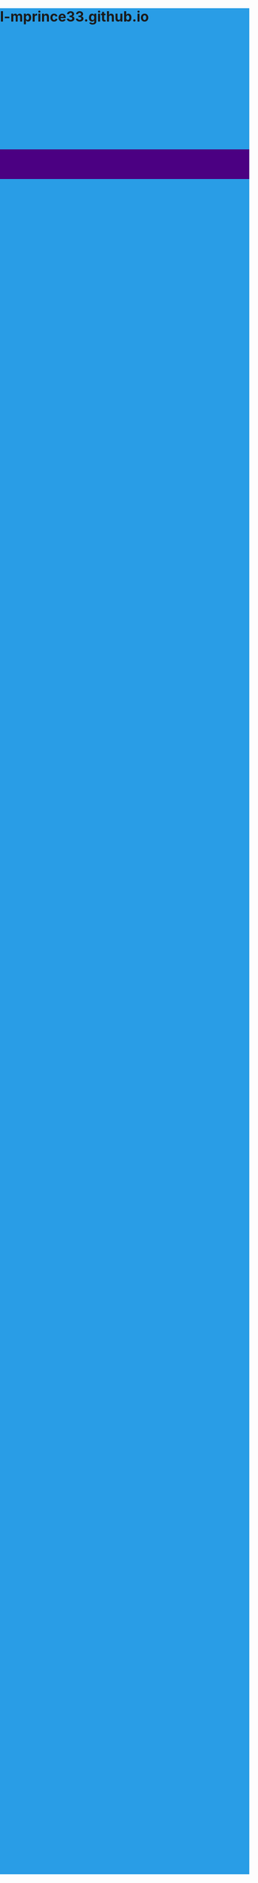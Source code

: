 # I-mprince33.github.io
<html>
   <font size="100" color="white">
<body>
   <header style="background-color: no-color; color #ffffff; padding: 20px; text-align: center;">
   <body style="background-color: #299de6;">
<head>
    <style>
      body {
      
        font-family: Arial, sans-serif;
            background-image:  url('https://encrypted-tbn0.gstatic.com/images?q=tbn:ANd9GcT_2YtRMIYAd4u0hVxXDPVI2Lsa7ehRyOaCLA&usqp=CAU');
            background-repeat: no-repeat;
            background-size: cover;
            background-position: center;
            margin: 0;
            padding: 0;
        }
        .nav-menu {
            list-style-type: none;
            padding: 0;
            margin: 0;
            display: inline-flex;
            gap: 50px;
        }

        .nav-menu li {
            display: inline;
 </style>
 </header>
   <header style="background-color: indigo; color #ffffff; padding: 30px; text-align: center;">
 <style>
         .nav-menu {
            list-style-type: none;
            padding: 0;
            margin: 0;
            display: inline-flex;
            gap: 50px;
        }

        .nav-menu li {
            display: inline;  
        }
        .nav-menu a {
            background-color: black;
            color: white;
            padding: 10px 15px;
            text-decoration: none;
            font-weight: bold;
            font-size: 2.2rem;
            border-radius: 7px;
            transition: background-color 0.3s ease;
        }
        
        .profile-image {
            width: 600px;
            height: 500px;
            border-radius: 50%;
            border: 10px solid #42a7f5;
        }

        .nav-menu a:hover {
            background-color: #299de6;
            text-decoration: underline;
        }
    </style>
        
</head>
<head>
    <style>
        .header {
            position: center;  
            center: 0;            
            right: 0;              
            width: 100%;          
            color: white;         
            text-align: center; 
            padding: 10px 0;      
            
        }
    </style>
</head>
        <nav>
        <ul class="nav-menu">
            <li><a href="https://www.facebook.com/profile.php?id=100083982531787&mibextid=ZbWKwL">My profile</a></li>
            <li><a href="">Home</a></li>
            <li><a href="http://localhost:8158/D.html">Contact</a></li>
            <li><a href="http://localhost:8158/P.html">About me</a></li>
        </ul>
     </nav>
     </header>
  <header style=" text-align: center;">
 <header class="header">
   <h1>My Profile Website</h1>
  </header>
<img src="https://encrypted-tbn0.gstatic.com/images?q=tbn:ANd9GcReMpwcqjWdbZlprzYQ4d4MzqEaFHY_ArmMoA&s">
</html>
   <ol>Prince Elthin Dice S. Umaran</ol>
   <ul>ICT-1103</ul>
    <div style="left: 0; width: 100%; height: 0; position: relative; padding-bottom: 56.25%;"><iframe src="https://www.youtube.com/embed/M7Se3CxTWxU?rel=0" style="top: 0; left: 0; width: 100%; height: 90%; position: absolute; border: 0;" allowfullscreen scrolling="no" allow="accelerometer; clipboard-write; encrypted-media; gyroscope; picture-in-picture; web-share;"></iframe></div>
<header class="header">

</html> 
